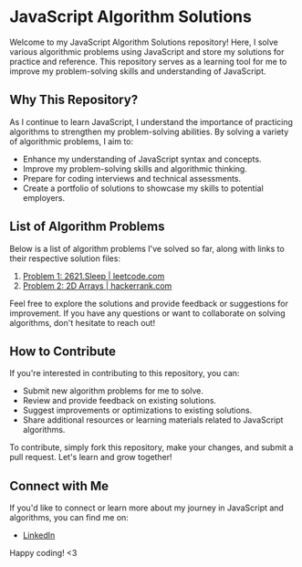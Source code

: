 # JavaScript Algorithm Solutions

Welcome to my JavaScript Algorithm Solutions repository! Here, I solve various algorithmic problems using JavaScript and store my solutions for practice and reference. This repository serves as a learning tool for me to improve my problem-solving skills and understanding of JavaScript.

## Why This Repository?

As I continue to learn JavaScript, I understand the importance of practicing algorithms to strengthen my problem-solving abilities. By solving a variety of algorithmic problems, I aim to:

- Enhance my understanding of JavaScript syntax and concepts.
- Improve my problem-solving skills and algorithmic thinking.
- Prepare for coding interviews and technical assessments.
- Create a portfolio of solutions to showcase my skills to potential employers.

## List of Algorithm Problems

Below is a list of algorithm problems I've solved so far, along with links to their respective solution files:

1. [Problem 1: 2621.Sleep | leetcode.com](problems/leetcode/Problem1_2621Sleep.js)
2. [Problem 2: 2D Arrays | hackerrank.com](../js-algo-practice/problems/hackerrank/Problem2_2dArrays.js)

Feel free to explore the solutions and provide feedback or suggestions for improvement. If you have any questions or want to collaborate on solving algorithms, don't hesitate to reach out!

## How to Contribute

If you're interested in contributing to this repository, you can:

- Submit new algorithm problems for me to solve.
- Review and provide feedback on existing solutions.
- Suggest improvements or optimizations to existing solutions.
- Share additional resources or learning materials related to JavaScript algorithms.

To contribute, simply fork this repository, make your changes, and submit a pull request. Let's learn and grow together!

## Connect with Me

If you'd like to connect or learn more about my journey in JavaScript and algorithms, you can find me on:

- [LinkedIn](https://www.linkedin.com/in/gu1tekin/)

Happy coding! <3
